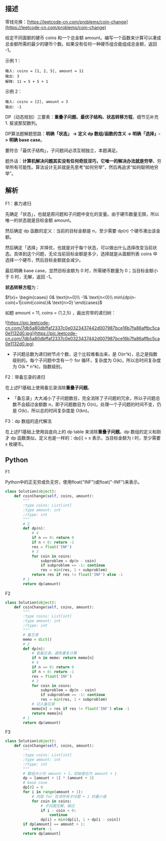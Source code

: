 ## 描述

零钱兑换：[https://leetcode-cn.com/problems/coin-change](https://leetcode-cn.com/problems/coin-change)

给定不同面额的硬币 coins 和一个总金额 amount。编写一个函数来计算可以凑成总金额所需的最少的硬币个数。如果没有任何一种硬币组合能组成总金额，返回 -1。

示例 1：

```
输入: coins = [1, 2, 5], amount = 11
输出: 3 
解释: 11 = 5 + 5 + 1
```

示例 2：

```
输入: coins = [2], amount = 3
输出: -1
```

DP（动态规划）三要素：**重叠子问题、最优子结构、状态转移方程**，细节见补充1. 斐波那契数列。

DP算法题解题思路：**明确「状态」 -> 定义 dp 数组/函数的含义 -> 明确「选择」-> 明确 base case**。

要符合「最优子结构」，子问题间必须互相独立，本题满足。

题外话：**计算机解决问题其实没有任何奇技淫巧，它唯一的解决办法就是穷举**，穷举所有可能性。算法设计无非就是先思考“如何穷举”，然后再追求“如何聪明地穷举”。

## 解析

F1：暴力递归

先确定「状态」，也就是原问题和子问题中变化的变量。由于硬币数量无限，所以唯一的状态就是目标金额 amount。

然后确定 dp 函数的定义：当前的目标金额是 n，至少需要 dp(n) 个硬币凑出该金额。

然后确定「选择」并择优，也就是对于每个状态，可以做出什么选择改变当前状态。具体到这个问题，无论当前目标金额是多少，选择就是从面额列表 coins 中选择一个硬币，然后目标金额就会减少。

最后明确 base case，显然目标金额为 0 时，所需硬币数量为 0；当目标金额小于 0 时，无解，返回 -1。

**状态转移方程**为：

$f(x)= \begin{cases} 0& \text{n=0}\\ -1& \text{n<0}\\ min\{dp(n-coin)+1|coin∈coins\}& \text{n>0} \end{cases}$

如题 amount = 11, coins = {1,2,5} ，画出穷举的递归树：

![https://pic.leetcode-cn.com/7db5a80dbffaf2337c0e0323437442d007987bce16b7fa86affbc5ca0e1132d0.jpg](https://pic.leetcode-cn.com/7db5a80dbffaf2337c0e0323437442d007987bce16b7fa86affbc5ca0e1132d0.jpg)

- 子问题总数为递归树节点个数，这个比较难看出来，是 O(n^k)，总之是指数级别的。每个子问题中含有一个 for 循环，复杂度为 O(k)。所以总时间复杂度为 O(k * n^k)，指数级别。

F2：带备忘录的递归

在上述F1基础上使用备忘录消除**重叠子问题**。

- 「备忘录」大大减小了子问题数目，完全消除了子问题的冗余，所以子问题总数不会超过金额数 n，即子问题数目为 O(n)。处理一个子问题的时间不变，仍是 O(k)，所以总的时间复杂度是 O(kn)。

F3：dp 数组的迭代解法

在上述F1基础上使用自底向上的 dp table 来消除**重叠子问题**。dp 数组的定义和刚才 dp 函数类似，定义也是一样的：dp[i] = x 表示，当目标金额为 i 时，至少需要 x 枚硬币。

## Python

F1

Python中的正无穷或负无穷，使用float("INF")或float("-INF")来表示。

```python
class Solution(object):
    def coinChange(self, coins, amount):
        """
        :type coins: List[int]
        :type amount: int
        :rtype: int
        """
        # 2
        def dp(n):
            # 4
            if n == 0: return 0
            if n < 0: return -1
            res = float('INF')
            # 3
            for coin in coins:
                subproblem = dp(n - coin)
                if subproblem == -1: continue
                res = min(res, 1 + subproblem)
            return res if res != float('INF') else -1
        # 1
        return dp(amount)
```

F2

```python
class Solution(object):
    def coinChange(self, coins, amount):
        """
        :type coins: List[int]
        :type amount: int
        :rtype: int
        """
        # 备忘录
        memo = dict()
        # 2
        def dp(n):
            # 查备忘录，避免重复计算
            if n in memo: return memo[n]
            # 4
            if n == 0: return 0
            if n < 0: return -1
            res = float('INF')
            # 3
            for coin in coins:
                subproblem = dp(n - coin)
                if subproblem == -1: continue
                res = min(res, 1 + subproblem)
            # 记入备忘录
            memo[n] = res if res != float('INF') else -1
            return memo[n]
        # 1
        return dp(amount)
```

F3

```python
class Solution(object):
    def coinChange(self, coins, amount):
        """
        :type coins: List[int]
        :type amount: int
        :rtype: int
        """
        # 数组大小为 amount + 1，初始值也为 amount + 1
        dp = [amount + 1] * (amount + 1)
        # base case
        dp[0] = 0
        for i in range(amount + 1):
            # 内层 for 在求所有子问题 + 1 的最小值
            for coin in coins:
                # 子问题无解，跳过
                if i - coin < 0:
                    continue
                dp[i] = min(dp[i], 1 + dp[i - coin])
        if dp[amount] == amount + 1:
            return -1
        return dp[amount]
```

